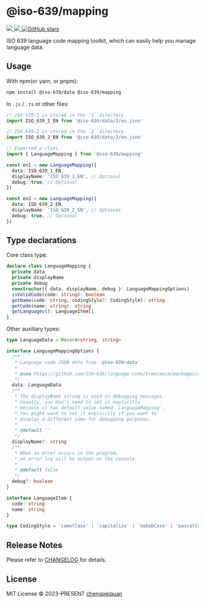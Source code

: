 # @iso-639/mapping

<p>
  <a href='https://www.npmjs.com/package/@iso-639/mapping'>
    <img src="https://img.shields.io/npm/v/@iso-639/mapping?color=f43f5e&label=npm" />
  </a>
  <a href="https://www.npmjs.com/package/@iso-639/mapping" target="__blank">
    <img src="https://img.shields.io/npm/dt/@iso-639/mapping?color=f43f5e&label=downloads" />
  </a>
  <a href="https://github.com/ISO-639/language-code" target="__blank">
    <img alt="GitHub stars" src="https://img.shields.io/github/stars/ISO-639/language-code?style=social" />
  </a>
</p>

ISO 639 language code mapping toolkit, which can easily help you manage language data.

## Usage

With npm(or yarn, or pnpm):

```bash
npm install @iso-639/data @iso-639/mapping
```

In `.js` / `.ts` or other files:

```ts
// ISO 639-1 is stored in the `1` directory
import ISO_639_1_EN from '@iso-639/data/1/en.json'

// ISO 639-2 is stored in the `2` directory
import ISO_639_2_EN from '@iso-639/data/2/en.json'

// Exported a class
import { LanguageMapping } from '@iso-639/mapping'

const en1 = new LanguageMapping({
  data: ISO_639_1_EN,
  displayName: 'ISO_639_1_EN', // Optional
  debug: true, // Optional
})

const en2 = new LanguageMapping({
  data: ISO_639_2_EN,
  displayName: 'ISO_639_2_EN', // Optional
  debug: true, // Optional
})
```

## Type declarations

Core class type:

```ts
declare class LanguageMapping {
  private data
  private displayName
  private debug
  constructor({ data, displayName, debug }: LanguageMappingOptions)
  isValidCode(code: string): boolean
  getName(code: string, codingStyle?: CodingStyle): string
  getCode(name: string): string
  getLanguages(): LanguageItem[]
}
```

Other auxiliary types:

```ts
type LanguageData = Record<string, string>

interface LanguageMappingOptions {
  /**
   * Language code JSON data from `@iso-639/data` .
   *
   * @see https://github.com/ISO-639/language-code/tree/main/packages/data
   */
  data: LanguageData
  /**
   * The displayName string is used in debugging messages.
   * Usually, you don’t need to set it explicitly
   * because it has default value named `LanguageMapping`.
   * You might want to set it explicitly if you want to
   * display a different name for debugging purposes.
   *
   * @default ''
   */
  displayName?: string
  /**
   * When an error occurs in the program,
   * an error log will be output on the console.
   *
   * @default false
   */
  debug?: boolean
}

interface LanguageItem {
  code: string
  name: string
}

type CodingStyle = 'camelCase' | 'capitalize' | 'kebabCase' | 'pascalCase'
```

## Release Notes

Please refer to [CHANGELOG](https://github.com/ISO-639/language-code/tree/main/packages/mapping/CHANGELOG.md) for details.

## License

MIT License © 2023-PRESENT [chengpeiquan](https://github.com/chengpeiquan)
